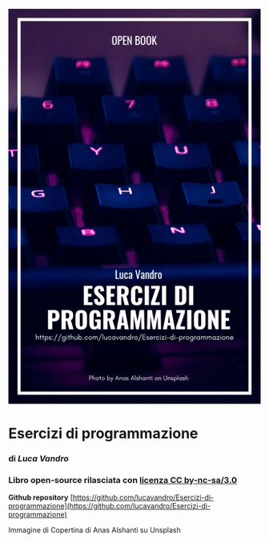 ![copertina](copertina.png)

# Esercizi di programmazione
### di *Luca Vandro*

### Libro open-source rilasciata con [licenza CC by-nc-sa/3.0](https://creativecommons.org/licenses/by-nc-sa/3.0/it/legalcode) 

**Github repository** [https://github.com/lucavandro/Esercizi-di-programmazione](https://github.com/lucavandro/Esercizi-di-programmazione)

Immagine di Copertina di Anas Alshanti su Unsplash 

